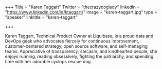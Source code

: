 +++
Title = "Karen Taggart"
Twitter = "thecrazydoglady"
linkedin = "https://www.linkedin.com/in/ktaggart/"
image = "karen-taggart.jpg"
type = "speaker"
linktitle = "karen-taggart"

+++

Karen Taggart, Technical Product Owner at Liquibase, is a proud data and DevOps geek who advocates fiercely for continuous improvement, customer-centered strategy, open source software, and self-managing teams. Appreciative of transparency, sarcasm, and kindhearted people, she enjoys running, reading obsessively, fighting the patriarchy, and spending time with her adorable cyclops rescue dog.
